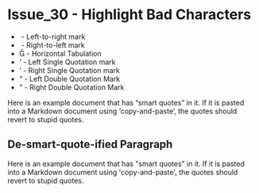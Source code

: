# Issue_30 - Highlight Bad Characters

- ‎ - Left-to-right mark
- ‏ - Right-to-left mark
-  - Horizontal Tabulation
- ‘ - Left Single Quotation mark
- ’ - Right Single Quotation mark
- “ - Left Double Quotation Mark
- ” - Right Double Quotation Mark

Here is an example document that has “smart quotes” in it.  If it is pasted into a Markdown document using ‘copy-and-paste’, the quotes should revert to stupid quotes.

## De-smart-quote-ified Paragraph

Here is an example document that has "smart quotes" in it.  If it is pasted into a Markdown document using 'copy-and-paste', the quotes should revert to stupid quotes.

